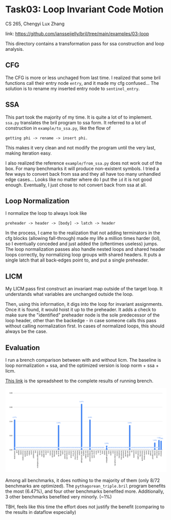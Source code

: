 # Task03: Loop Invariant Code Motion

CS 265, Chengyi Lux Zhang

link: https://github.com/iansseijelly/bril/tree/main/examples/03-loop

This directory contains a transformation pass for ssa construction and loop analysis. 

## CFG

The CFG is more or less unchaged from last time. I realized that some bril functions call their entry node `entry`, and it made my cfg confused... The solution is to rename my inserted entry node to `sentinel_entry`. 

## SSA

This part took the majority of my time. 
It is quite a lot of to implement. `ssa.py` translates the bril program to ssa form. It referred to a lot of construction in `example/to_ssa.py`, like the flow of 
```
getting phi -> rename -> insert phi.
``` 
This makes it very clean and not modify the program until the very last, making iteration easy. 

I also realized the reference `example/from_ssa.py` does not work out of the box. For many benchmarks it will produce non-existent symbols. 
I tried a few ways to convert back from ssa and they all have too many unhandled edge cases... Looks like no matter where do I put the `id` it is not good enough. Eventually, I just chose to not convert back from ssa at all. 

## Loop Normalization

I normalize the loop to always look like 
```
preheader -> header -> [body] -> latch -> header
```
In the process, I came to the realization that not adding terminators in the cfg blocks (allowing fall-through) made my life a million times harder (lol), so I eventually conceded and just added the (oftentimes useless) jumps. 
The loop normalization passes also handle nested loops and shared header loops correctly, by normalizing loop groups with shared headers. It puts a single latch that all back-edges point to, and put a single preheader. 

## LICM

My LICM pass first construct an invariant map outside of the target loop. It understands what variables are unchanged outside the loop. 

Then, using this information, it digs into the loop for invariant assignments. Once it is found, it would hoist it up to the preheader. It adds a check to make sure the "identified" preheader node is the sole predecessor of the loop header, other than the backedge - in case someone calls this pass without calling normalization first. In cases of normalized loops, this should always be the case. 

## Evaluation

I run a brench comparison between with and without licm. The baseline is loop normalization + ssa, and the optimized version is loop norm + ssa + licm.  

[This link](https://docs.google.com/spreadsheets/d/12mtxG8ja89oiqFjuu4fZcAQnq3IsoyqKdS58JzMF3_s/edit?gid=776043870#gid=776043870) is the spreadsheet to the complete results of running brench.

![brench licm results](./imgs/licm.png)

Among all benchmarks, it does nothing to the majority of them (only 8/72 benchmarks are optimized). The `pythagorean_triple.bril` program benefits the most (6.47%), and four other benchmarks benefited more. Additionally, 3 other benchmarks benefited very minorly. (~1%)

TBH, feels like this time the effort does not justify the benefit (comparing to the results in dataflow especially)

